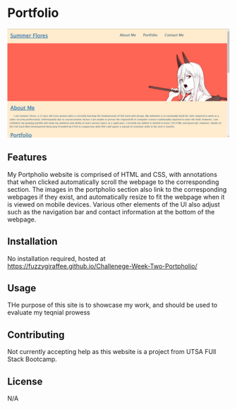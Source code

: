 # Portfolio

![Website](./assets/Wbesite-Screenshot-main.png)

## Features

My Portpholio website is comprised of HTML and CSS, with annotations that when clicked automatically scroll the webpage to the corresponding section. The images in the portpholio section also link to the corresponding webpages if they exist, and automatically resize to fit the webpage when it is viewed on mobile devices. Various other elements of the UI also adjust such as the navigation bar and contact information at the bottom of the webpage.

## Installation


No installation required, hosted at https://fuzzygiraffee.github.io/Challenege-Week-Two-Portpholio/


## Usage

THe purpose of this site is to showcase my work, and should be used to evaluate my teqnial prowess

## Contributing

Not currently accepting help as this website is a project from UTSA FUll Stack Bootcamp.

## License


N/A